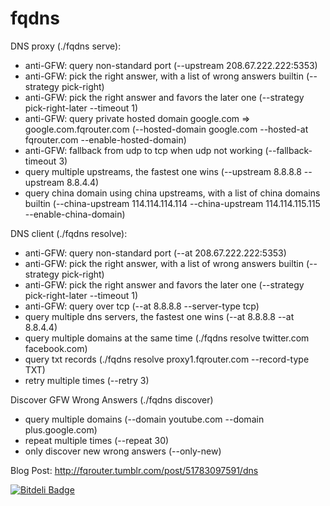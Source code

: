 fqdns
=====

DNS proxy (./fqdns serve):

* anti-GFW: query non-standard port (--upstream 208.67.222.222:5353)
* anti-GFW: pick the right answer, with a list of wrong answers builtin (--strategy pick-right)
* anti-GFW: pick the right answer and favors the later one (--strategy pick-right-later --timeout 1)
* anti-GFW: query private hosted domain google.com => google.com.fqrouter.com (--hosted-domain google.com --hosted-at fqrouter.com --enable-hosted-domain)
* anti-GFW: fallback from udp to tcp when udp not working (--fallback-timeout 3)
* query multiple upstreams, the fastest one wins (--upstream 8.8.8.8 --upstream 8.8.4.4)
* query china domain using china upstreams, with a list of china domains builtin (--china-upstream 114.114.114.114 --china-upstream 114.114.115.115 --enable-china-domain)

DNS client (./fqdns resolve):

* anti-GFW: query non-standard port (--at 208.67.222.222:5353)
* anti-GFW: pick the right answer, with a list of wrong answers builtin (--strategy pick-right)
* anti-GFW: pick the right answer and favors the later one (--strategy pick-right-later --timeout 1)
* anti-GFW: query over tcp (--at 8.8.8.8 --server-type tcp)
* query multiple dns servers, the fastest one wins (--at 8.8.8.8 --at 8.8.4.4)
* query multiple domains at the same time (./fqdns resolve twitter.com facebook.com)
* query txt records (./fqdns resolve proxy1.fqrouter.com --record-type TXT)
* retry multiple times (--retry 3)

Discover GFW Wrong Answers (./fqdns discover)

* query multiple domains (--domain youtube.com --domain plus.google.com)
* repeat multiple times (--repeat 30)
* only discover new wrong answers (--only-new)

Blog Post: http://fqrouter.tumblr.com/post/51783097591/dns


[![Bitdeli Badge](https://d2weczhvl823v0.cloudfront.net/fqrouter/fqdns/trend.png)](https://bitdeli.com/free "Bitdeli Badge")

